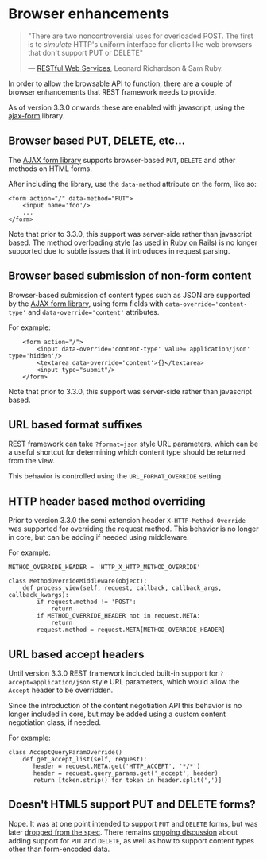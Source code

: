 # Browser enhancements

> "There are two noncontroversial uses for overloaded POST.  The first is to
> *simulate* HTTP's uniform interface for clients like web browsers that don't
> support PUT or DELETE"
>
> &mdash; [RESTful Web Services][cite], Leonard Richardson & Sam Ruby.

In order to allow the browsable API to function, there are a couple of browser
enhancements that REST framework needs to provide.

As of version 3.3.0 onwards these are enabled with javascript, using the
[ajax-form][ajax-form] library.

## Browser based PUT, DELETE, etc...

The [AJAX form library][ajax-form] supports browser-based `PUT`, `DELETE` and other methods on HTML forms.

After including the library, use the `data-method` attribute on the form, like so:

    <form action="/" data-method="PUT">
        <input name='foo'/>
        ...
    </form>

Note that prior to 3.3.0, this support was server-side rather than javascript
based. The method overloading style (as used in [Ruby on Rails][rails]) is no
longer supported due to subtle issues that it introduces in request parsing.

## Browser based submission of non-form content

Browser-based submission of content types such as JSON are supported by the
[AJAX form library][ajax-form], using form fields with
`data-override='content-type'` and `data-override='content'` attributes.

For example:

        <form action="/">
            <input data-override='content-type' value='application/json' type='hidden'/>
            <textarea data-override='content'>{}</textarea>
            <input type="submit"/>
        </form>

Note that prior to 3.3.0, this support was server-side rather than javascript based.

## URL based format suffixes

REST framework can take `?format=json` style URL parameters, which can be a
useful shortcut for determining which content type should be returned from
the view.

This behavior is controlled using the `URL_FORMAT_OVERRIDE` setting.

## HTTP header based method overriding

Prior to version 3.3.0 the semi extension header `X-HTTP-Method-Override` was
supported for overriding the request method. This behavior is no longer in
core, but can be adding if needed using middleware.

For example:

    METHOD_OVERRIDE_HEADER = 'HTTP_X_HTTP_METHOD_OVERRIDE'

    class MethodOverrideMiddleware(object):
        def process_view(self, request, callback, callback_args, callback_kwargs):
            if request.method != 'POST':
                return
            if METHOD_OVERRIDE_HEADER not in request.META:
                return
            request.method = request.META[METHOD_OVERRIDE_HEADER]

## URL based accept headers

Until version 3.3.0 REST framework included built-in support for
`?accept=application/json` style URL parameters, which would allow the `Accept`
header to be overridden.

Since the introduction of the content negotiation API this behavior is no
longer included in core, but may be added using a custom content negotiation
class, if needed.

For example:

    class AcceptQueryParamOverride()
        def get_accept_list(self, request):
           header = request.META.get('HTTP_ACCEPT', '*/*')
           header = request.query_params.get('_accept', header)
           return [token.strip() for token in header.split(',')]

## Doesn't HTML5 support PUT and DELETE forms?

Nope.  It was at one point intended to support `PUT` and `DELETE` forms, but
was later [dropped from the spec][html5].  There remains
[ongoing discussion][put_delete] about adding support for `PUT` and `DELETE`,
as well as how to support content types other than form-encoded data.

[cite]: http://www.amazon.com/Restful-Web-Services-Leonard-Richardson/dp/0596529260
[ajax-form]: https://github.com/tomchristie/ajax-form
[rails]: http://guides.rubyonrails.org/form_helpers.html#how-do-forms-with-put-or-delete-methods-work
[html5]: http://www.w3.org/TR/html5-diff/#changes-2010-06-24
[put_delete]: http://amundsen.com/examples/put-delete-forms/
